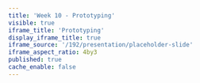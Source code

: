 ```yaml
---
title: 'Week 10 - Prototyping'
visible: true
iframe_title: 'Prototyping'
display_iframe_title: true
iframe_source: '/192/presentation/placeholder-slide'
iframe_aspect_ratio: 4by3
published: true
cache_enable: false
---
```

